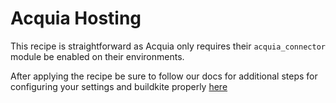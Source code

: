 # Acquia Hosting
This recipe is straightforward as Acquia only requires their `acquia_connector` module be enabled on their environments. 

After applying the recipe be sure to follow our docs for additional steps for configuring your settings and buildkite properly [here](../../../docs/hosting/acquia.md)